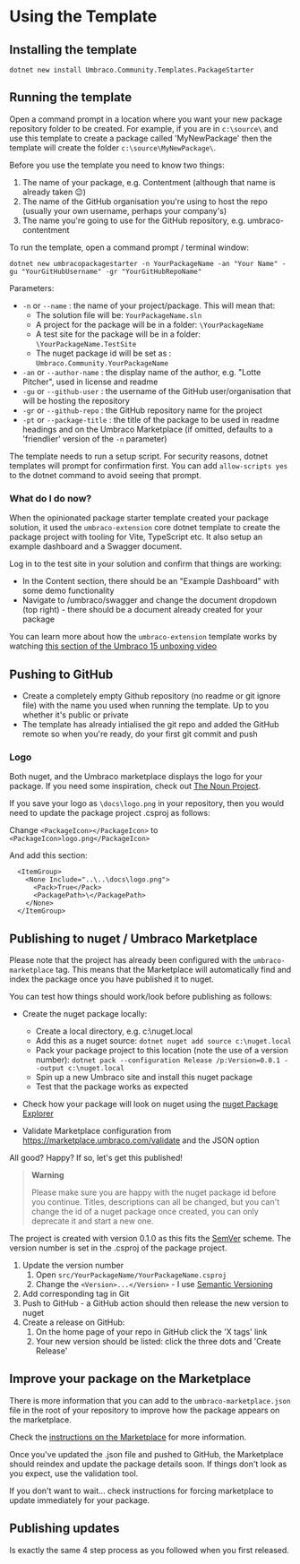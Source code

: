 # Using the Template

## Installing the template

`dotnet new install Umbraco.Community.Templates.PackageStarter`

## Running the template

Open a command prompt in a location where you want your new package repository folder to be created. For example, if you are in `c:\source\` and use this template to create a package called 'MyNewPackage' then the template will create the folder `c:\source\MyNewPackage\`.

Before you use the template you need to know two things:
1. The name of your package, e.g. Contentment (although that name is already taken 😉)
2. The name of the GitHub organisation you're using to host the repo (usually your own username, perhaps your company's)
3. The name you're going to use for the GitHub repository, e.g. umbraco-contentment

To run the template, open a command prompt / terminal window:

`dotnet new umbracopackagestarter -n YourPackageName -an "Your Name" -gu "YourGitHubUsername" -gr "YourGitHubRepoName"`

Parameters:
- `-n` or `--name` : the name of your project/package. This will mean that:
   - The solution file will be: `YourPackageName.sln`
   - A project for the package will be in a folder: `\YourPackageName`
   - A test site for the package will be in a folder: `\YourPackageName.TestSite`
   - The nuget package id will be set as : `Umbraco.Community.YourPackageName`
- `-an` or `--author-name` : the display name of the author, e.g. "Lotte Pitcher", used in license and readme
- `-gu` or `--github-user` : the username of the GitHub user/organisation that will be hosting the repository
- `-gr` or `--github-repo` : the GitHub repository name for the project
- `-pt` or `--package-title` : the title of the package to be used in readme headings and on the Umbraco Marketplace (if omitted, defaults to a 'friendlier' version of the `-n` parameter)

The template needs to run a setup script. For security reasons, dotnet templates will prompt for confirmation first.
You can add `allow-scripts yes` to the dotnet command to avoid seeing that prompt.

### What do I do now?

When the opinionated package starter template created your package solution, it used the `umbraco-extension` core dotnet template to create the package project with tooling for Vite, TypeScript etc. It also setup an example dashboard and a Swagger document.

Log in to the test site in your solution and confirm that things are working:
- In the Content section, there should be an "Example Dashboard" with some demo functionality
- Navigate to /umbraco/swagger and change the document dropdown (top right) - there should be a document already created for your package

You can learn more about how the `umbraco-extension` template works by watching [this section of the Umbraco 15 unboxing video](
https://www.youtube.com/watch?v=6NzPtZokjG4&t=2213s)

## Pushing to GitHub

- Create a completely empty Github repository (no readme or git ignore file) with the name you used when running the template. Up to you whether it's public or private
- The template has already intialised the git repo and added the GitHub remote so when you're ready, do your first git commit and push 

### Logo

Both nuget, and the Umbraco marketplace displays the logo for your package. If you need some inspiration, check out [The Noun Project](https://thenounproject.com/icons/).

If you save your logo as `\docs\logo.png` in your repository, then you would need to update the package project .csproj as follows:

Change `<PackageIcon></PackageIcon>` to `<PackageIcon>logo.png</PackageIcon>`

And add this section:

```
  <ItemGroup>
    <None Include="..\..\docs\logo.png">
      <Pack>True</Pack>
      <PackagePath>\</PackagePath>
    </None>
  </ItemGroup>
```

## Publishing to nuget / Umbraco Marketplace

Please note that the project has already been configured with the `umbraco-marketplace` tag. This means that the Marketplace will automatically find and index the package once you have published it to nuget.

You can test how things should work/look before publishing as follows:

- Create the nuget package locally:
   - Create a local directory, e.g. c:\nuget.local
   - Add this as a nuget source: `dotnet nuget add source c:\nuget.local`
   - Pack your package project to this location (note the use of a version number): `dotnet pack --configuration Release /p:Version=0.0.1 --output c:\nuget.local`
   - Spin up a new Umbraco site and install this nuget package
   - Test that the package works as expected

- Check how your package will look on nuget using the [nuget Package Explorer](https://github.com/NuGetPackageExplorer/NuGetPackageExplorer)

- Validate Marketplace configuration from https://marketplace.umbraco.com/validate and the JSON option

All good? Happy? If so, let's get this published!

> **Warning**
> 
> Please make sure you are happy with the nuget package id before you continue. Titles, descriptions can all be changed, but you can't change the id of a nuget package once created, you can only deprecate it and start a new one.

The project is created with version 0.1.0 as this fits the [SemVer](https://semver.org/) scheme. The version number is set in the .csproj of the package project.

1. Update the version number
   1. Open `src/YourPackageName/YourPackageName.csproj`
   2. Change the `<Version>...</Version>` - I use [Semantic Versioning](https://semver.org/)
2. Add corresponding tag in Git
3. Push to GitHub - a GitHub action should then release the new version to nuget
4. Create a release on GitHub:
   1. On the home page of your repo in GitHub click the 'X tags' link
   2. Your new version should be listed: click the three dots and 'Create Release'

## Improve your package on the Marketplace

There is more information that you can add to the `umbraco-marketplace.json` file in the root of your repository to improve how the package appears on the marketplace.

Check the [instructions on the Marketplace](https://marketplace.umbraco.com/listing) for more information.

Once you've updated the .json file and pushed to GitHub, the Marketplace should reindex and update the package details soon. If things don't look as you expect, use the validation tool.

If you don't want to wait... check instructions for forcing marketplace to update immediately for your package.

## Publishing updates

Is exactly the same 4 step process as you followed when you first released.
